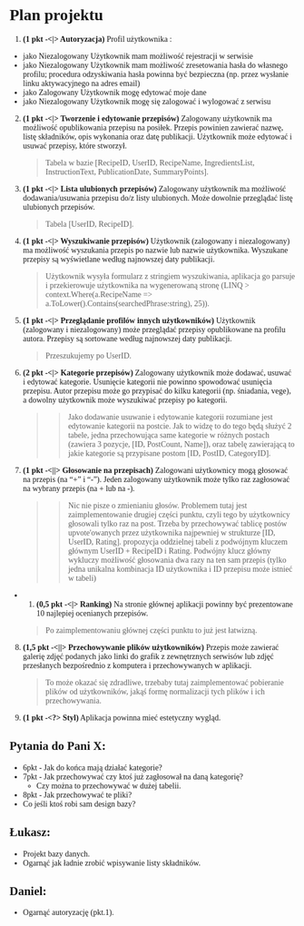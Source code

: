 # Plan projektu

1. __(1 pkt -<|> Autoryzacja)__ Profil użytkownika :
- jako Niezalogowany Użytkownik mam możliwość rejestracji w serwisie
- jako Niezalogowany Użytkownik mam możliwość zresetowania hasła do własnego profilu; procedura odzyskiwania hasła powinna być bezpieczna (np. przez wysłanie linku aktywacyjnego na adres email)
- jako Zalogowany Użytkownik mogę edytować moje dane
- jako Niezalogowany Użytkownik mogę się zalogować i wylogować z serwisu


2. __(1 pkt -<|> Tworzenie i edytowanie przepisów)__ Zalogowany użytkownik ma możliwość opublikowania przepisu na posiłek. Przepis powinien zawierać nazwę, listę składników, opis wykonania oraz datę publikacji. Użytkownik może edytować i usuwać przepisy, które stworzył.
    > Tabela w bazie [RecipeID, UserID, RecipeName, IngredientsList, InstructionText, PublicationDate, SummaryPoints].

3. __(1 pkt -<|> Lista ulubionych przepisów)__ Zalogowany użytkownik ma możliwość dodawania/usuwania przepisu do/z listy ulubionych. Może dowolnie przeglądać listę ulubionych przepisów.
    > Tabela [UserID, RecipeID].
4. __(1 pkt -<|> Wyszukiwanie przepisów)__ Użytkownik (zalogowany i niezalogowany) ma możliwość wyszukania przepis po nazwie lub nazwie użytkownika. Wyszukane przepisy są wyświetlane według najnowszej daty publikacji.
    > Użytkownik wysyła formularz z stringiem wyszukiwania, aplikacja go parsuje i przekierowuje użytkownika na wygenerowaną stronę (LINQ > context.Where(a.RecipeName => a.ToLower().Contains(searchedPhrase:string), 25)).
5. __(1 pkt -<|> Przeglądanie profilów innych użytkowników)__ Użytkownik (zalogowany i niezalogowany) może przeglądać przepisy opublikowane na profilu autora. Przepisy są sortowane według najnowszej daty publikacji.
    > Przeszukujemy po UserID.
6. __(2 pkt -<|> Kategorie przepisów)__ Zalogowany użytkownik może dodawać, usuwać i edytować kategorie. Usunięcie kategorii nie powinno spowodować usunięcia przepisu. Autor przepisu może go przypisać do kilku kategorii (np. śniadania, vege), a dowolny użytkownik może wyszukiwać przepisy po kategorii.
    >> Jako dodawanie usuwanie i edytowanie kategorii rozumiane jest edytowanie kategorii na postcie.
    > Jak to widzę to do tego będą służyć 2 tabele, jedna przechowująca same kategorie w różnych postach (zawiera 3 pozycje, [ID, PostCount, Name]), oraz tabelę zawierającą to jakie kategorie są przypisane postom [ID, PostID, CategoryID].
7. __(1 pkt -<||> Głosowanie na przepisach)__ Zalogowani użytkownicy mogą głosować na przepis (na “+” i “-”). Jeden zalogowany użytkownik może tylko raz zagłosować na wybrany przepis (na + lub na -).
    >> Nic nie pisze o zmienianiu głosów.
    > Problemem tutaj jest zaimplementowanie drugiej części punktu, czyli tego by użytkownicy głosowali tylko raz na post. Trzeba by przechowywać tablicę postów upvote'owanych przez użytkownika najpewniej w strukturze [ID, UserID, Rating].
    > propozycja oddzielnej tabeli z podwójnym kluczem głównym UserID + RecipeID i Rating. Podwójny klucz główny wykluczy możliwość głosowania dwa razy na ten sam przepis (tylko jedna unikalna kombinacja ID użytkownika i ID przepisu może istnieć w tabeli)
- 1. __(0,5 pkt -<|> Ranking)__ Na stronie głównej aplikacji powinny być prezentowane 10 najlepiej ocenianych przepisów.
    >Po zaimplementowaniu głównej części punktu to już jest łatwizną.
8. __(1,5 pkt -<||> Przechowywanie plików użytkowników)__ Przepis może zawierać galerię zdjęć podanych jako linki do grafik z zewnętrznych serwisów lub zdjęć przesłanych bezpośrednio z komputera i przechowywanych w aplikacji.
    >To może okazać się zdradliwe, trzebaby tutaj zaimplementować pobieranie plików od użytkowników, jakąś formę normalizacji tych plików i ich przechowywania.

9. __(1 pkt -<?> Styl)__ Aplikacja powinna mieć estetyczny wygląd.


## Pytania do Pani X:
- 6pkt - Jak do końca mają działać kategorie?
- 7pkt - Jak przechowywać czy ktoś już zagłosował na daną kategorię?
    - Czy można to przechowywać w dużej tabelii.
- 8pkt - Jak przechowywać te pliki?
- Co jeśli ktoś robi sam design bazy?

## Łukasz:
- Projekt bazy danych.
- Ogarnąć jak ładnie zrobić wpisywanie listy składników.
## Daniel:
- Ogarnąć autoryzację (pkt.1).


<style>
body{
    font-family: Comic Sans MS, Comic Sans, cursive;
    /* font-family: Impact, fantasy; */
}
</style>
